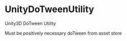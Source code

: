 # UnityDoTweenUtility
Unity3D DoTween Utility

Must be positively necessary doTween from asset store
